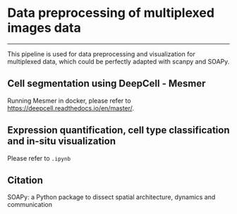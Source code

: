 # Data preprocessing of multiplexed images data
---
This pipeline is used for data preprocessing and visualization for multiplexed data, which could be perfectly adapted with scanpy and SOAPy.  
## Cell segmentation using DeepCell - Mesmer
Running Mesmer in docker, please refer to https://deepcell.readthedocs.io/en/master/.  


## Expression quantification, cell type classification and in-situ visualization
Please refer to `.ipynb`

## Citation
SOAPy: a Python package to dissect spatial architecture, dynamics and communication
